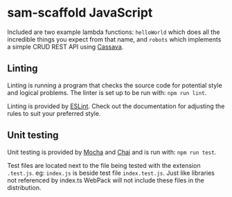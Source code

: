 # sam-scaffold JavaScript

Included are two example lambda functions: `helloWorld` which does all the incredible things you expect from that name, and `robots` which implements a simple CRUD REST API using [Cassava](https://github.com/Giftbit/cassava/).

## Linting

Linting is running a program that checks the source code for potential style and logical problems.  The linter is set up to be run with: `npm run lint`.

Linting is provided by [ESLint](http://eslint.org/).  Check out the documentation for adjusting the rules to suit your preferred style.

## Unit testing

Unit testing is provided by [Mocha](https://mochajs.org/) and [Chai](http://chaijs.com/) and is run with: `npm run test`.
 
Test files are located next to the file being tested with the extension `.test.js`.  eg: `index.js` is beside test file `index.test.js`.  Just like libraries not referenced by index.ts WebPack will not include these files in the distribution.
